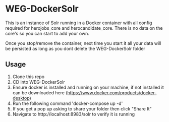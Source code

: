 # WEG-DockerSolr

This is an instance of Solr running in a Docker container with all config required for herojobs_core and herocandidate_core. There is no data on the core's so you can start to add your own.

Once you stop/remove the container, next time you start it all your data will be persisted as long as you dont delete the WEG-DockerSolr folder

## Usage
1. Clone this repo
2. CD into WEG-DockerSolr
3. Ensure docker is installed and running on your machine, if not installed it can be downloaded here (https://www.docker.com/products/docker-desktop)
4. Run the following command 'docker-compose up -d'
5. If you get a pop up asking to share your folder then click "Share It"
6. Navigate to http://localhost:8983/solr to verify it is running
